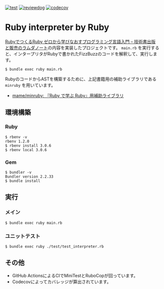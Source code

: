 [![test](https://github.com/okuzawats/ruby-interpreter-by-ruby/actions/workflows/test.yml/badge.svg)](https://github.com/okuzawats/ruby-interpreter-by-ruby/actions/workflows/test.yml)
[![reviewdog](https://github.com/okuzawats/ruby-interpreter-by-ruby/actions/workflows/reviewdog.yml/badge.svg)](https://github.com/okuzawats/ruby-interpreter-by-ruby/actions/workflows/reviewdog.yml)
[![codecov](https://codecov.io/gh/okuzawats/ruby-interpreter-by-ruby/branch/main/graph/badge.svg?token=PGE2C50T14)](https://codecov.io/gh/okuzawats/ruby-interpreter-by-ruby)

# Ruby interpreter by Ruby

[RubyでつくるRuby ゼロから学びなおすプログラミング言語入門 – 技術書出版と販売のラムダノート](https://www.lambdanote.com/products/ruby-ruby)の内容を実装したプロジェクトです。 `main.rb` を実行すると、インタープリタがRubyで書かれたFizzBuzzのコードを解釈して、実行します。

```console
$ bundle exec ruby main.rb
```

RubyのコードからASTを構築するために、上記書籍用の補助ライブラリである `minruby` を用いています。

* [mame/minruby: 『Ruby で学ぶ Ruby』用補助ライブラリ](https://github.com/mame/minruby)

## 環境構築

### Ruby

```console
$ rbenv -v
rbenv 1.2.0
$ rbenv install 3.0.6
$ rbenv local 3.0.6
```

### Gem

```
$ bundler -v
Bundler version 2.2.33
$ bundle install
```

## 実行

### メイン

```console
$ bundle exec ruby main.rb
```

### ユニットテスト

```console
$ bundle exec ruby ./test/test_interpreter.rb
```

## その他

* GitHub ActionsによるCIでMiniTestとRuboCopが回っています。
* Codecovによってカバレッジが算出されています。

